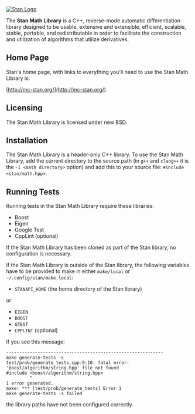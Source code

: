 <a href="http://mc-stan.org">
<img src="https://github.com/stan-dev/stan/blob/master/logos/stanlogo-main.png?raw=true" alt="Stan Logo"/>
</a>


The <b>Stan Math Library</b> is a C++, reverse-mode automatic differentiation library designed to be usable, extensive and extensible, efficient, scalable, stable, portable, and redistributable in order to facilitate the construction and utilization of algorithms that utilize derivatives.

Home Page
---------
Stan's home page, with links to everything you'll need to use the Stan Math Library is:

[http://mc-stan.org/](http://mc-stan.org/)

Licensing
---------
The Stan Math Library is licensed under new BSD.


Installation
------------
The Stan Math Library is a header-only C++ library. To use the Stan Math Library, add the current directory to the source path (in `g++` and `clang++` it is the `-I <math directory>` option) and add this to your source file: `#include <stan/math.hpp>`.

Running Tests
-------------
Running tests in the Stan Math Library require these libraries:

- Boost
- Eigen
- Google Test
- CppLint (optional)

If the Stan Math Library has been cloned as part of the Stan library, no configuration is necessary.

If the Stan Math Library is outside of the Stan library, the following variables have to be provided to make in either `make/local` or `~/.config/stan/make.local`:

- `STANAPI_HOME` (the home directory of the Stan library)

or

- `EIGEN`
- `BOOST`
- `GTEST`
- `CPPLINT` (optional)

If you see this message:

```
------------------------------------------------------------
make generate-tests -s
test/prob/generate_tests.cpp:9:10: fatal error: 'boost/algorithm/string.hpp' file not found
#include <boost/algorithm/string.hpp>
         ^
1 error generated.
make: *** [test/prob/generate_tests] Error 1
make generate-tests -s failed
```

the library paths have not been configured correctly.
